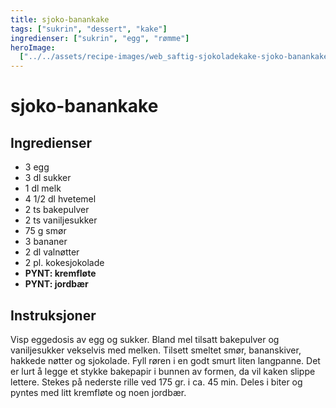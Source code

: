 ```yaml
---
title: sjoko-banankake
tags: ["sukrin", "dessert", "kake"]
ingredienser: ["sukrin", "egg", "rømme"]
heroImage:
  ["../../assets/recipe-images/web_saftig-sjokoladekake-sjoko-banankake.jpg"]
---
```


# sjoko-banankake

## Ingredienser

- 3 egg
- 3 dl sukker
- 1 dl melk
- 4 1/2 dl hvetemel
- 2 ts bakepulver
- 2 ts vaniljesukker
- 75 g smør
- 3 bananer
- 2 dl valnøtter
- 2 pl. kokesjokolade
- **PYNT: kremfløte**
- **PYNT: jordbær**

## Instruksjoner

Visp eggedosis av egg og sukker. Bland mel tilsatt bakepulver og vaniljesukker vekselvis med melken. Tilsett smeltet smør, bananskiver, hakkede nøtter og sjokolade. Fyll røren i en godt smurt liten langpanne. Det er lurt å legge et stykke bakepapir i bunnen av formen, da vil kaken slippe lettere. Stekes på nederste rille ved 175 gr. i ca. 45 min. Deles i biter og pyntes med litt kremfløte og noen jordbær.
